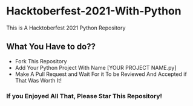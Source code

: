 # Hacktoberfest-2021-With-Python
This is A Hacktoberfest 2021 Python Repository
## What You Have to do??
 - Fork This Repository
 - Add Your Python Project With Name [YOUR PROJECT NAME.py]
 - Make A Pull Request and Wait For it To be Reviewed And Accepted if That Was Worth It!
 
 ### If you Enjoyed All That, Please Star This Repository!

